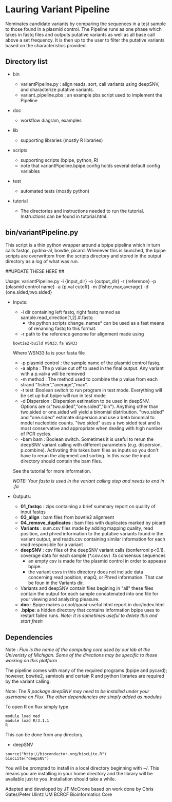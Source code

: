 # Lauring Variant Pipeline

Nominates candidate variants by comparing the sequences in a test sample to those found in a plasmid control.
The Pipeline runs as one phase which takes in fastq files and outputs putative variants as well as all base call above a set frequency.  It is then up to the user to filter the putative variants based on the characteristics provided.

## Directory list
* bin
	* variantPipeline.py : align reads, sort, call variants using deepSNV, and characterize putative variants.
	* variant_pipeline.pbs : an example pbs script used to implement the Pipeline
* doc
	* workflow diagram, examples
* lib
	* supporting libraries (mostly R libraries)
* scripts
	* supporting scripts (bpipe, python, R)
	* note that variantPipeline.bpipe.config holds several default config variables
* test
	* automated tests (mostly python)

* tutorial
	* The directories and instructions needed to run the tutorial. Instructions can be found in tutorial.html.

## bin/variantPipeline.py
 This script is a thin python wrapper around a bpipe pipeline which in turn calls fastqc, pydmx-al, bowtie, picard. Whenever this is launched, the bpipe scripts are overwrittem from the scripts directory and stored in the output directory as a log of what was run.

##UPDATE THESE HERE ##

Usage: variantPipeline.py -i {input_dir} -o {output_dir} -r {reference} -p {plasmid control name} -a {p.val cutoff} -m {fisher,max,average} -d {one.sided,two.sided}


* Inputs:  
	* -i dir containing left fastq, right fastq named as sample.read_direction[1,2].#.fastq
		* the python scripts change_names* can be used as a fast means of renaming fastq to this format.
	* -r path to the reference genome for alignment made using

	```bash
	bowtie2-build WSN33.fa WSN33
	```
	Where WSN33.fa is your fasta file
	* -p plasmid control : the sample name of the plasmid control fastq.
	* -a alpha : The p value cut off to used in the final output. Any variant with a p.val>a will be removed
	* -m method : The method used to combine the p value from each strand "fisher","average","max".
	* -t test :Boolean switch to run program in test mode. Everything will be set up but bpipe will run in test mode
	* -d Dispersion : Dispersion estimation to be used in deepSNV. Options are c("two.sided","one.sided","bin"). Anything other 	than two.sided or one.sided will yield a binomial distribution. "two.sided" and "one.sided" estimate dispersion and use a beta binomial to model nucleotide counts. "two.sided" uses a two sided test and is most conservative and appropriate when dealing with high number of  PCR cycles.
	* -bam bam : Boolean switch. Sometimes it is useful to rerun the deepSNV variant calling with different parameters (e.g. dispersion, p.combine). Activating this  takes bam files as inputs so you don\'t have to rerun the alignment and sorting. In this case the input directory should contain the bam files.



	See the tutorial for more information.

	*NOTE: Your fasta is used in the variant calling step and needs to end in .fa*


* Outputs:
	* __01_fastqc__ : zips containing a brief summary report on quality of input fastqs
	* __03_align__ : bam files from bowtie2 alignment
	* __04_remove_duplicates__ : bam files with duplicates marked by picard
	* __Variants__ : sum.csv files made by adding mapping quality, read position, and phred information to the putative variants found in the variant output, and reads.csv containing similar information for each read responsible for a variant
	* __deepSNV__ : csv files of the deepSNV variant calls (bonferroni p<0.1), coverage data for each sample (*.cov.csv) .fa consensus sequences
		* an empty csv is made for the plasmid control in order to appease bpipe.
		* the variant csvs in this directory does not include data concerning read position, mapQ, or Phred information.  That can be foun in the Variants dir.
	* Variants and deepSNV contain files begining in "all" these files contain the output for each sample concatenated into one file for your viewing and analyzing pleasure.
	* __doc__ : Bpipe makes a cool/qausi-useful html report in doc/index.html
	* __.bpipe__: a hidden directory that contains information bpipe uses to restart failed runs.  *Note: It is sometimes useful to delete this and start fresh*


## Dependencies

Note : *Flux is the name of the computing core used by our lab at the Univeristy of Michigan. Some of the directions may be specific to those working on this platform*

The pipeline comes with many of the required programs (bpipe and pycard); however, bowtie2, samtools and certain R  and python libraries are required by the variant calling.

Note: *The R package deepSNV may need to be installed under your username on Flux.  The other dependencies are simply added as modules.*

To open R on flux simply type
```
module load med
module load R/3.1.1
R
```


This can be done from any directory.
* deepSNV

```
source("http://bioconductor.org/biocLite.R")
biocLite("deepSNV")
```

You will be prompted to install in a local directory beginning with ~/. This means you are installing in your home directory and the library will be available just to you.  Installation should take a while.

Adapted and developed by JT McCrone based on work done by
Chris Gates/Peter Ulintz
UM BCRCF Bioinformatics Core
